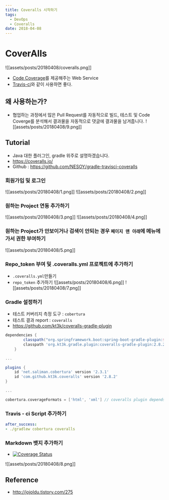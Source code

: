 ```yaml
---
title: Coveralls 시작하기
tags:
  - DevOps
  - Coveralls
date: 2018-04-08
---
```


# CoverAlls
![[assets/posts/20180408/coveralls.png]]
- [Code Coverage](https://nesoy.github.io/articles/2018-01/Code-Coverage)를 제공해주는 Web Service
- [Travis-ci](https://nesoy.github.io/articles/2017-01/travis-ci)와 같이 사용하면 좋다.

## 왜 사용하는가?
- 협업하는 과정에서 많은 Pull Request를 자동적으로 빌드, 테스트 및 Code Coverge를 분석해서 결과물을 자동적으로 댓글에 결과물을 남겨줍니다.
![[assets/posts/20180408/9.png]]

## Tutorial
- Java 대한 플러그인, gradle 위주로 설명하겠습니다.
- <https://coveralls.io/>
- Github : <https://github.com/NESOY/gradle-travisci-coveralls>

### 회원가입 및 로그인
![[assets/posts/20180408/1.png]]
![[assets/posts/20180408/2.png]]

### 원하는 Project 연동 추가하기
![[assets/posts/20180408/3.png]]
![[assets/posts/20180408/4.png]]

### 원하는 Project가 안보이거나 검색이 안되는 경우 `페이지 맨 아래`에 메뉴에 가서 권한 부여하기
![[assets/posts/20180408/5.png]]

### Repo_token 부여 및 .coveralls.yml 프로젝트에 추가하기
- `.coveralls.yml`만들기
- `repo_token` 추가하기
![[assets/posts/20180408/6.png]]
![[assets/posts/20180408/7.png]]

### Gradle 설정하기
- 테스트 커버리지 측정 도구 : `cobertura`
- 테스트 결과 report : `coveralls`
- <https://github.com/kt3k/coveralls-gradle-plugin>

```gradle
dependencies {
		classpath("org.springframework.boot:spring-boot-gradle-plugin:${springBootVersion}")
		classpath 'org.kt3k.gradle.plugin:coveralls-gradle-plugin:2.8.2'
	}

...

plugins {
	id 'net.saliman.cobertura' version '2.3.1'
	id 'com.github.kt3k.coveralls' version '2.8.2'
}

...

cobertura.coverageFormats = ['html', 'xml'] // coveralls plugin depends on xml format report
```

### Travis - ci Script 추가하기
```yml
after_success:
- ./gradlew cobertura coveralls
```

### Markdown 뱃지 추가하기
- [![Coverage Status](https://coveralls.io/repos/github/NESOY/gradle-travisci-coveralls/badge.svg?branch=master)](https://coveralls.io/github/NESOY/gradle-travisci-coveralls?branch=master)

![[assets/posts/20180408/8.png]]






## Reference
- <http://jojoldu.tistory.com/275>

